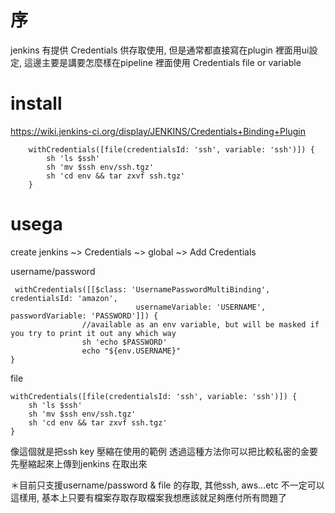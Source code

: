 序
===
jenkins 有提供 Credentials 供存取使用, 但是通常都直接寫在plugin 裡面用ui設定, 這邊主要是講要怎麼樣在pipeline 裡面使用 Credentials file or variable

install
===
https://wiki.jenkins-ci.org/display/JENKINS/Credentials+Binding+Plugin


        withCredentials([file(credentialsId: 'ssh', variable: 'ssh')]) {
            sh 'ls $ssh'
            sh 'mv $ssh env/ssh.tgz'
            sh 'cd env && tar zxvf ssh.tgz'
        }
usega
===
create
jenkins ~> Credentials ~> global ~> Add Credentials

username/password
```
 withCredentials([[$class: 'UsernamePasswordMultiBinding', credentialsId: 'amazon',
                            usernameVariable: 'USERNAME', passwordVariable: 'PASSWORD']]) {
                //available as an env variable, but will be masked if you try to print it out any which way
                sh 'echo $PASSWORD'
                echo "${env.USERNAME}"
}
```

file
```
withCredentials([file(credentialsId: 'ssh', variable: 'ssh')]) {
	sh 'ls $ssh'
	sh 'mv $ssh env/ssh.tgz'
	sh 'cd env && tar zxvf ssh.tgz'
}
```
像這個就是把ssh key 壓縮在使用的範例
透過這種方法你可以把比較私密的金要先壓縮起來上傳到jenkins 在取出來

＊目前只支援username/password & file 的存取, 其他ssh, aws...etc 不一定可以這樣用, 基本上只要有檔案存取存取檔案我想應該就足夠應付所有問題了
